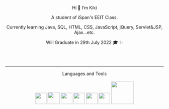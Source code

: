  
<p align="center">Hi 👋 I’m Kiki </p>
                                                             
<p align="center">A student of iSpan's EEIT Class.</p>
                                                     
<p align="center">Currently learning Java, SQL, HTML, CSS, JavaScript, jQuery, Servlet&JSP, Ajax...etc.</p>
                                              
<p align="center">Will Graduate in 29th July 2022 🎓 ✨</p>


<!-- - 👀 I’m interested in ...
- 🌱 I’m currently learning ...
- 💞️ I’m looking to collaborate on ...
- 📫 How to reach me ... -->
<br>
<br>

---
<div align=center>Languages and Tools</div>   
<br>

<div align=center>
<img src="https://github.com/KikiJin24/iSpan_HTML_CSS/blob/main/website/images/java1.svg" width="36px"/>
<img src="https://cdn.cdnlogo.com/logos/m/21/microsoft-sql-server.svg" width="38px"/>
<img src="https://github.com/KikiJin24/iSpan_HTML_CSS/blob/main/website/images/html.svg" width="36px"/>
<img src="https://github.com/KikiJin24/iSpan_HTML_CSS/blob/main/website/images/css.svg" width="36px"/>
<img src="https://cdn.cdnlogo.com/logos/j/69/javascript.svg" width="36px" height="36px"/>
<img src="https://cdn.cdnlogo.com/logos/t/39/tomcat.svg" width="36px" height="36px"/>
<img src="https://cdn.cdnlogo.com/logos/m/57/microsoft-azure.svg" width="72px">
</div>

